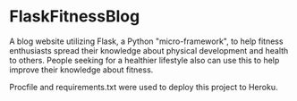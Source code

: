 # FlaskFitnessBlog

A blog website utilizing Flask, a Python "micro-framework", to help fitness enthusiasts spread their knowledge about physical development and health to others. People seeking for a healthier lifestyle also can use this to help improve their knowledge about fitness.

Procfile and requirements.txt were used to deploy this project to Heroku.

